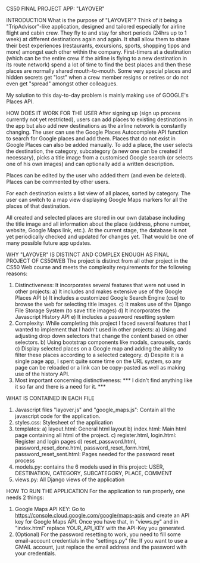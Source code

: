 CS50 FINAL PROJECT APP: "LAYOVER"

INTRODUCTION
What is the purpose of "LAYOVER"? Think of it being a "TripAdvisor"-like application, designed and tailored especially for airline flight and cabin crew. They fly to and stay for short periods (24hrs up to 1 week) at different destinations again and again. It shall allow them to share their best experiences (restaurants, excursions, sports, shopping tipps and more) amongst each other within the company. First-timers at a destination (which can be the entire crew if the airline is flying to a new destination in its route network) spend a lot of time to find the best places and then these places are normally shared mouth-to-mouth. Some very special places and hidden secrets get "lost" when a crew member resigns or retires or do not even get "spread" amongst other colleagues.

My solution to this day-to-day problem is mainly making use of GOOGLE's Places API.

HOW DOES IT WORK FOR THE USER
After signing up (sign up process currently not yet restricted), users can add places to existing destinations in the app but also add new destinations as the airline network is constantly changing. The user can use the Google Places Autocomplete API function to search for Google places and add them. Places that do not exist in Google Places can also be added manually. To add a place, the user selects the destination, the category, subcategory (a new one can be created if necessary), picks a title image from a customised Google search (or selects one of his own images) and can optionally add a written description.

Places can be edited by the user who added them (and even be deleted). Places can be commented by other users.

For each destination exists a list view of all places, sorted by category. The user can switch to a map view displaying Google Maps markers for all the places of that destination.

All created and selected places are stored in our own database including the title image and all information about the place (address, phone number, website, Google Maps link, etc.). At the current stage, the database is not yet periodically checked and updated for changes yet. That would be one of many possible future app updates.

WHY "LAYOVER" IS DISTINCT AND COMPLEX ENOUGH AS FINAL PROJECT OF CS50WEB
The project is distinct from all other project in the CS50 Web course and meets the complexity requirements for the following reasons:
1) Distinctiveness: It incorporates several features that were not used in other projects:
  a) It includes and makes extensive use of the Google Places API
  b) It includes a customized Google Search Engine (cse) to browse the web for selecting title images.
  c) It makes use of the Django File Storage System (to save title images)
  d) It incorporates the Javascript History API
  e) It includes a password resetting system
2) Complexity:
  While completing this project I faced several features that I wanted to implement that I hadn't used in other projects:
  a) Using and adjusting drop down selectors that change the content based on other selectors.
  b) Using bootstrap components like modals, carousels, cards
  c) Display selected places on a Google map and adding the ability to filter these places according to a selected category.
  d) Despite it is a single page app, I spent quite some time on the URL system, so any page can be reloaded or a link can be copy-pasted as well as making use of the history API.
3) Most important concerning distinctiveness: *** I didn't find anything like it so far and there is a need for it. ***

WHAT IS CONTAINED IN EACH FILE
1) Javascript files "layover.js" and "google_maps.js": Contain all the javascript code for the application.
2) styles.css: Stylesheet of the application
3) templates:
  a) layout.html: General html layout
  b) index.html: Main html page containing all html of the project.
  c) register.html, login.html: Register and login pages
  d) reset_password.html, password_reset_done.html, password_reset_form.html, password_reset_sent.html: Pages needed for the password reset process
4) models.py: contains the 6 models used in this project: USER, DESTINATION, CATEGORY, SUBCATEGORY, PLACE, COMMENT
5) views.py: All Django views of the application

HOW TO RUN THE APPLICATION
For the application to run properly, one needs 2 things:
1) Google Maps API KEY: Go to https://console.cloud.google.com/google/maps-apis and create an API key for Google Maps API. Once you have that, in "views.py" and in "index.html" replace YOUR_API_KEY with the API-Key you generated.
2) (Optional) For the password resetting to work, you need to fill some email-account credentials in the "settings.py" file: If you want to use a GMAIL account, just replace the email address and the password with your credentials.
